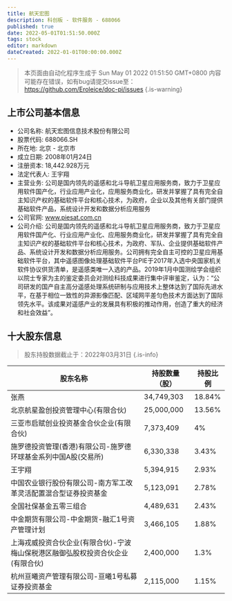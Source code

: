 ```yaml
---
title: 航天宏图
description: 科创板 - 软件服务 - 688066
published: true
date: 2022-05-01T01:51:50.000Z
tags: stock
editor: markdown
dateCreated: 2022-01-01T00:00:00.000Z
---
```


> 本页面由自动化程序生成于 Sun May 01 2022 01:51:50 GMT+0800
> 内容可能存在错误，如有bug请提交issue至：https://github.com/Eroleice/doc-pi/issues
{.is-warning}

## 上市公司基本信息
- 公司名称: 航天宏图信息技术股份有限公司
- 股票代码: 688066.SH
- 所在地: 北京 - 北京市
- 成立日期: 2008年01月24日
- 注册资本: 18,442.928万元
- 法定代表人: 王宇翔
- 主营业务: 公司是国内领先的遥感和北斗导航卫星应用服务商，致力于卫星应用软件国产化，行业应用产业化，应用服务商业化，研发并掌握了具有完全自主知识产权的基础软件平台和核心技术，为政府，企业以及其他有关部门提供基础软件产品，系统设计开发和数据分析应用服务
- 公司官网: www.piesat.com.cn
- 公司介绍: 公司是国内领先的遥感和北斗导航卫星应用服务商，致力于卫星应用软件国产化、行业应用产业化、应用服务商业化，研发并掌握了具有完全自主知识产权的基础软件平台和核心技术，为政府、军队、企业提供基础软件产品、系统设计开发和数据分析应用服务。公司拥有完全自主可控的卫星应用基础软件平台，其中遥感图像处理基础软件平台PIE于2017年入选中央国家机关软件协议供货清单，是遥感类唯一入选的产品。2019年1月中国测绘学会组织以院士专家为主的鉴定委员会对测绘科技成果进行集中评审鉴定，认为：“公司研发的国产自主高分遥感处理系统研制与应用技术上整体达到了国际先进水平，在基于相位一致性的异源影像匹配、区域网平差匀色技术方面达到了国际领先水平。该成果对遥感产业的发展具有积极的推动作用，创造了重大的经济和社会效益”。


## 十大股东信息
> 股东持股数据截止于：2022年03月31日
{.is-info}

| 股东名称 | 持股数量（股） | 持股比例 |
| --- | --- | --- |
| 张燕 | 34,749,303 | 18.84% |
| 北京航星盈创投资管理中心(有限合伙) | 25,000,000 | 13.56% |
| 三亚市启赋创业投资基金合伙企业(有限合伙) | 7,373,409 | 4% |
| 施罗德投资管理(香港)有限公司-施罗德环球基金系列中国A股(交易所) | 6,330,338 | 3.43% |
| 王宇翔 | 5,394,915 | 2.93% |
| 中国农业银行股份有限公司-南方军工改革灵活配置混合型证券投资基金 | 5,123,091 | 2.78% |
| 全国社保基金五零三组合 | 4,489,631 | 2.43% |
| 中金期货有限公司-中金期货-融汇1号资产管理计划 | 3,466,105 | 1.88% |
| 上海戎威投资合伙企业(有限合伙)-宁波梅山保税港区融御弘股权投资合伙企业(有限合伙) | 2,400,000 | 1.3% |
| 杭州亘曦资产管理有限公司-亘曦1号私募证券投资基金 | 2,115,000 | 1.15% |




